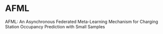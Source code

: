 # AFML
AFML: An Asynchronous Federated Meta-Learning Mechanism for Charging Station Occupancy Prediction with Small Samples
